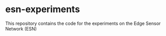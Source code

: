 # esn-experiments
This repository contains the code for the experiments on the Edge Sensor Network (ESN)
